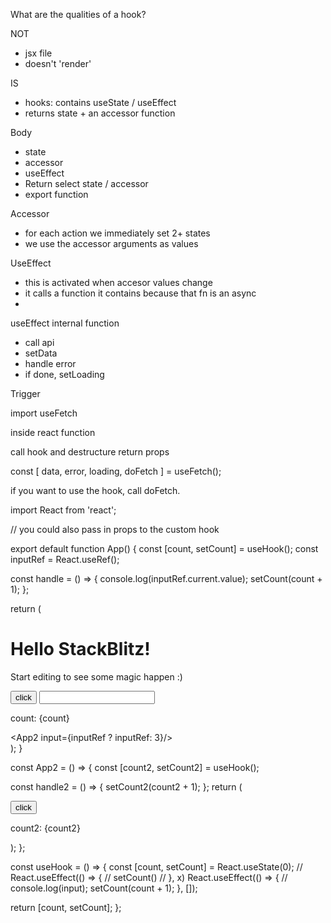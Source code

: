 What are the qualities of a hook? 

NOT

- jsx file
- doesn't 'render'

IS

- hooks: contains useState / useEffect
- returns state + an accessor function

Body

- state
- accessor
- useEffect
- Return select state / accessor
- export function

Accessor

- for each action we immediately set 2+ states
- we use the accessor arguments as values

UseEffect

- this is activated when accesor values change
- it calls a function it contains because that fn is an async
- 

useEffect internal function

- call api
- setData
- handle error
- if done, setLoading

Trigger



import useFetch

inside react function

call hook and destructure return props

const [ data, error, loading, doFetch ] = useFetch();

if you want to use the hook, call doFetch. 



import React from 'react';

// you could also pass in props to the custom hook

export default function App() {
  const [count, setCount] = useHook();
  const inputRef = React.useRef();

  const handle = () => {
    console.log(inputRef.current.value);
    setCount(count + 1);
  };

  return (
    <div>
      <h1>Hello StackBlitz!</h1>
      <p>Start editing to see some magic happen :)</p>
      <button onClick={handle}>click</button>
      <input ref={inputRef} />
      <p>count: {count}</p>
      <App2 input={inputRef ? inputRef: 3}/>
    </div>
  );
}

const App2 = () => {
  const [count2, setCount2] = useHook();

  const handle2 = () => {
    setCount2(count2 + 1);
  };
  return (
    <div>
      <button onClick={handle2}>click</button>
      <p>count2: {count2}</p>
    </div>
  );
};

const useHook = () => {
  const [count, setCount] = React.useState(0);
  // React.useEffect(() => {
  //   setCount()
  // }, x)
  React.useEffect(() => {
    // console.log(input);
    setCount(count + 1);
  }, []);

  return [count, setCount];
};
